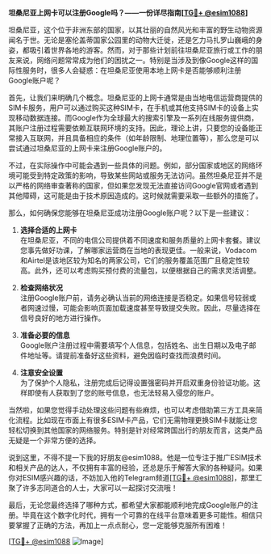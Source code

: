 **坦桑尼亚上网卡可以注册Google吗？——一份详尽指南[[TG💪+ @esim1088](https://t.me/s/esim1088)]**

坦桑尼亚，这个位于非洲东部的国家，以其壮丽的自然风光和丰富的野生动物资源闻名于世。无论是塞伦盖蒂国家公园里的动物大迁徙，还是乞力马扎罗山巍峨的身姿，都吸引着世界各地的游客。然而，对于那些计划前往坦桑尼亚旅行或工作的朋友来说，网络问题常常成为他们的困扰之一。特别是当涉及到像Google这样的国际性服务时，很多人会疑惑：在坦桑尼亚使用本地上网卡是否能够顺利注册Google账户呢？

首先，让我们来明确几个概念。坦桑尼亚的上网卡通常是由当地电信运营商提供的SIM卡服务，用户可以通过购买这种SIM卡，在手机或其他支持SIM卡的设备上实现移动数据连接。而Google作为全球最大的搜索引擎及一系列在线服务提供商，其账户注册过程需要依赖互联网环境的支持。因此，理论上讲，只要您的设备能正常接入互联网，并且具备相应的条件（如年龄限制、地理位置等），那么您是可以尝试通过坦桑尼亚的上网卡来注册Google账户的。

不过，在实际操作中可能会遇到一些具体的问题。例如，部分国家或地区的网络环境可能受到特定政策的影响，导致某些网站或服务无法访问。虽然坦桑尼亚并不是以严格的网络审查著称的国家，但如果您发现无法直接访问Google官网或者遇到其他障碍，这可能是由于技术原因造成的。这时候就需要采取一些额外的措施了。

那么，如何确保您能够在坦桑尼亚成功注册Google账户呢？以下是一些建议：

1. **选择合适的上网卡**  
   在坦桑尼亚，不同的电信公司提供着不同速度和服务质量的上网卡套餐。建议您事先做好功课，了解哪家运营商在当地的表现更佳。一般来说，Vodacom和Airtel是该地区较为知名的两家公司，它们的服务覆盖范围广且稳定性较高。此外，还可以考虑购买预付费的流量包，以便根据自己的需求灵活调整。

2. **检查网络状况**  
   注册Google账户前，请务必确认当前的网络连接是否稳定。如果信号较弱或者网速过慢，可能会影响页面加载速度甚至导致提交失败。因此，尽量选择在信号良好的地方进行操作。

3. **准备必要的信息**  
   Google账户注册过程中需要填写个人信息，包括姓名、出生日期以及电子邮件地址等。请提前准备好这些资料，避免因临时查找而浪费时间。

4. **注意安全设置**  
   为了保护个人隐私，注册完成后记得设置强密码并开启双重身份验证功能。这样即使有人获取到了您的账号信息，也无法轻易入侵您的账户。

当然啦，如果您觉得手动处理这些问题有些麻烦，也可以考虑借助第三方工具来简化流程。比如现在市面上有很多ESIM卡产品，它们无需物理更换SIM卡就能让您轻松切换到其他国家的网络服务。特别是针对经常跨国出行的朋友而言，这类产品无疑是一个非常方便的选择。

说到这里，不得不提一下我的好朋友@esim1088。他是一位专注于推广ESIM技术和相关产品的达人，不仅拥有丰富的经验，还总是乐于解答大家的各种疑问。如果你对ESIM感兴趣的话，不妨加入他的Telegram频道[[TG💪+ @esim1088](https://t.me/s/esim1088)]，那里汇聚了许多志同道合的人士，大家可以一起探讨交流哦！

最后，无论您最终选择了哪种方式，都希望大家都能顺利地完成Google账户的注册。毕竟在这个数字化时代，拥有一个可靠的在线平台意味着更多可能性。相信只要掌握了正确的方法，再加上一点点耐心，您一定能够克服所有困难！

[[TG💪+ @esim1088](https://t.me/s/esim1088) ![Image](https://i.postimg.cc/4NQfJmqS/Snipaste-2025-05-13-00-14-12.png)]
